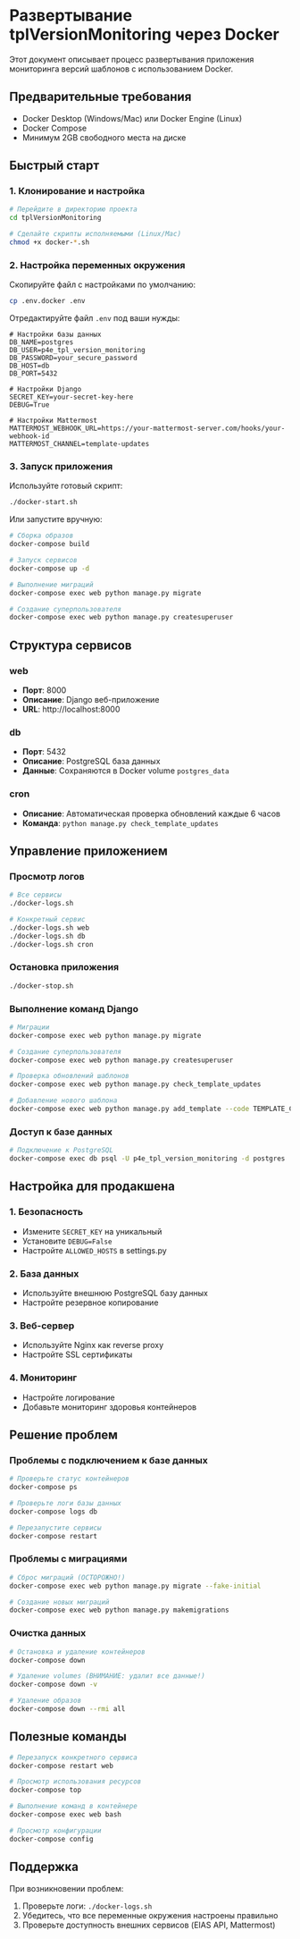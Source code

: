 # Развертывание tplVersionMonitoring через Docker

Этот документ описывает процесс развертывания приложения мониторинга версий шаблонов с использованием Docker.

## Предварительные требования

- Docker Desktop (Windows/Mac) или Docker Engine (Linux)
- Docker Compose
- Минимум 2GB свободного места на диске

## Быстрый старт

### 1. Клонирование и настройка

```bash
# Перейдите в директорию проекта
cd tplVersionMonitoring

# Сделайте скрипты исполняемыми (Linux/Mac)
chmod +x docker-*.sh
```

### 2. Настройка переменных окружения

Скопируйте файл с настройками по умолчанию:
```bash
cp .env.docker .env
```

Отредактируйте файл `.env` под ваши нужды:
```env
# Настройки базы данных
DB_NAME=postgres
DB_USER=p4e_tpl_version_monitoring
DB_PASSWORD=your_secure_password
DB_HOST=db
DB_PORT=5432

# Настройки Django
SECRET_KEY=your-secret-key-here
DEBUG=True

# Настройки Mattermost
MATTERMOST_WEBHOOK_URL=https://your-mattermost-server.com/hooks/your-webhook-id
MATTERMOST_CHANNEL=template-updates
```

### 3. Запуск приложения

Используйте готовый скрипт:
```bash
./docker-start.sh
```

Или запустите вручную:
```bash
# Сборка образов
docker-compose build

# Запуск сервисов
docker-compose up -d

# Выполнение миграций
docker-compose exec web python manage.py migrate

# Создание суперпользователя
docker-compose exec web python manage.py createsuperuser
```

## Структура сервисов

### web
- **Порт**: 8000
- **Описание**: Django веб-приложение
- **URL**: http://localhost:8000

### db
- **Порт**: 5432
- **Описание**: PostgreSQL база данных
- **Данные**: Сохраняются в Docker volume `postgres_data`

### cron
- **Описание**: Автоматическая проверка обновлений каждые 6 часов
- **Команда**: `python manage.py check_template_updates`

## Управление приложением

### Просмотр логов
```bash
# Все сервисы
./docker-logs.sh

# Конкретный сервис
./docker-logs.sh web
./docker-logs.sh db
./docker-logs.sh cron
```

### Остановка приложения
```bash
./docker-stop.sh
```

### Выполнение команд Django
```bash
# Миграции
docker-compose exec web python manage.py migrate

# Создание суперпользователя
docker-compose exec web python manage.py createsuperuser

# Проверка обновлений шаблонов
docker-compose exec web python manage.py check_template_updates

# Добавление нового шаблона
docker-compose exec web python manage.py add_template --code TEMPLATE_CODE --version 1.0.0
```

### Доступ к базе данных
```bash
# Подключение к PostgreSQL
docker-compose exec db psql -U p4e_tpl_version_monitoring -d postgres
```

## Настройка для продакшена

### 1. Безопасность
- Измените `SECRET_KEY` на уникальный
- Установите `DEBUG=False`
- Настройте `ALLOWED_HOSTS` в settings.py

### 2. База данных
- Используйте внешнюю PostgreSQL базу данных
- Настройте резервное копирование

### 3. Веб-сервер
- Используйте Nginx как reverse proxy
- Настройте SSL сертификаты

### 4. Мониторинг
- Настройте логирование
- Добавьте мониторинг здоровья контейнеров

## Решение проблем

### Проблемы с подключением к базе данных
```bash
# Проверьте статус контейнеров
docker-compose ps

# Проверьте логи базы данных
docker-compose logs db

# Перезапустите сервисы
docker-compose restart
```

### Проблемы с миграциями
```bash
# Сброс миграций (ОСТОРОЖНО!)
docker-compose exec web python manage.py migrate --fake-initial

# Создание новых миграций
docker-compose exec web python manage.py makemigrations
```

### Очистка данных
```bash
# Остановка и удаление контейнеров
docker-compose down

# Удаление volumes (ВНИМАНИЕ: удалит все данные!)
docker-compose down -v

# Удаление образов
docker-compose down --rmi all
```

## Полезные команды

```bash
# Перезапуск конкретного сервиса
docker-compose restart web

# Просмотр использования ресурсов
docker-compose top

# Выполнение команд в контейнере
docker-compose exec web bash

# Просмотр конфигурации
docker-compose config
```

## Поддержка

При возникновении проблем:
1. Проверьте логи: `./docker-logs.sh`
2. Убедитесь, что все переменные окружения настроены правильно
3. Проверьте доступность внешних сервисов (EIAS API, Mattermost)
